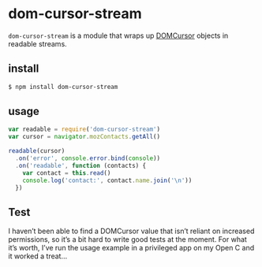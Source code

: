# dom-cursor-stream
`dom-cursor-stream` is a module that wraps up [DOMCursor](https://developer.mozilla.org/en-US/docs/Web/API/DOMCursor) objects in readable streams.

## install
```sh
$ npm install dom-cursor-stream
```

## usage
```js
var readable = require('dom-cursor-stream')
var cursor = navigator.mozContacts.getAll()

readable(cursor)
  .on('error', console.error.bind(console))
  .on('readable', function (contacts) {
    var contact = this.read()
    console.log('contact:', contact.name.join('\n'))
  })
```

## Test
I haven’t been able to find a DOMCursor value that isn’t reliant on increased permissions, so it’s a bit hard to write good tests at the moment. For what it’s worth, I’ve run the usage example in a privileged app on my Open C and it worked a treat…
